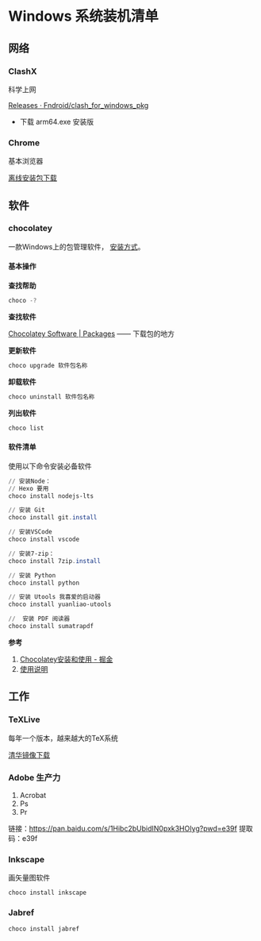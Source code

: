 # Windows 系统装机清单

## 网络


### ClashX

科学上网

[Releases · Fndroid/clash_for_windows_pkg](https://github.com/Fndroid/clash_for_windows_pkg/releases)
+ 下载 arm64.exe 安装版


### Chrome

基本浏览器

[离线安装包下载](https://support.google.com/chrome/answer/95346?co=GENIE.Platform%3DDesktop&hl=zh-Hans#zippy=%2Cwindows)


## 软件

### chocolatey

一款Windows上的包管理软件， [安装方式](https://chocolatey.org/install)。

#### 基本操作

**查找帮助**

```powershell
choco -?
```

**查找软件**

[Chocolatey Software | Packages](https://community.chocolatey.org/packages) —— 下载包的地方

**更新软件**

```powershell
choco upgrade 软件包名称
```

**卸载软件**

```powershell
choco uninstall 软件包名称
```

**列出软件**

```powershell
choco list
```

#### 软件清单
使用以下命令安装必备软件
```powershell
// 安装Node：
// Hexo 要用
choco install nodejs-lts  

// 安装 Git
choco install git.install

// 安装VSCode
choco install vscode

// 安装7-zip：
choco install 7zip.install

// 安装 Python
choco install python

// 安装 Utools 我喜爱的启动器
choco install yuanliao-utools

//  安装 PDF 阅读器
choco install sumatrapdf
```

**参考**
1. [Chocolatey安装和使用 - 掘金](https://juejin.cn/post/6994715287178182693)
2. [使用说明](https://docs.chocolatey.org/en-us/choco/setup)

## 工作

### TeXLive

每年一个版本，越来越大的TeX系统

[清华镜像下载](https://mirrors.tuna.tsinghua.edu.cn/CTAN/systems/texlive/Images/texlive2023-20230313.iso)

### Adobe 生产力

1. Acrobat
2. Ps
3. Pr

链接：https://pan.baidu.com/s/1Hibc2bUbidIN0pxk3HOIyg?pwd=e39f 
提取码：e39f 

### Inkscape

画矢量图软件

```powershelll
choco install inkscape
```
### Jabref


```powershell
choco install jabref
```